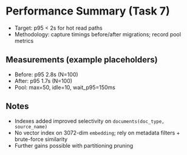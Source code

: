 # Performance Summary (Task 7)

- Target: p95 < 2s for hot read paths
- Methodology: capture timings before/after migrations; record pool metrics

## Measurements (example placeholders)
- Before: p95 2.8s (N=100)
- After: p95 1.7s (N=100)
- Pool: max=50, idle=10, wait_p95=150ms

## Notes
- Indexes added improved selectivity on `documents(doc_type, source_name)`
- No vector index on 3072-dim `embedding`; rely on metadata filters + brute-force similarity
- Further gains possible with partitioning pruning
